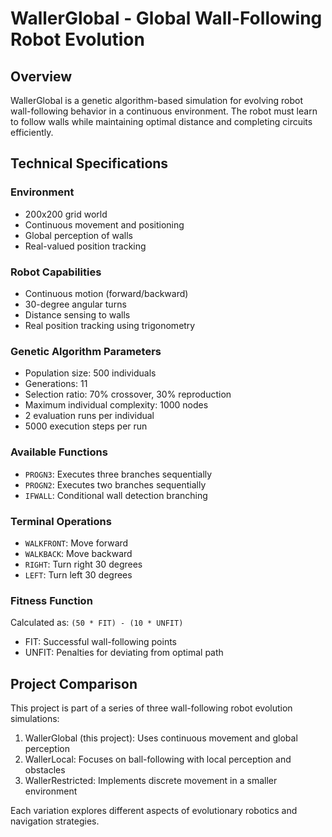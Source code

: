 # WallerGlobal - Global Wall-Following Robot Evolution

## Overview
WallerGlobal is a genetic algorithm-based simulation for evolving robot wall-following behavior in a continuous environment. The robot must learn to follow walls while maintaining optimal distance and completing circuits efficiently.

## Technical Specifications

### Environment
- 200x200 grid world
- Continuous movement and positioning
- Global perception of walls
- Real-valued position tracking

### Robot Capabilities
- Continuous motion (forward/backward)
- 30-degree angular turns
- Distance sensing to walls
- Real position tracking using trigonometry

### Genetic Algorithm Parameters
- Population size: 500 individuals
- Generations: 11
- Selection ratio: 70% crossover, 30% reproduction
- Maximum individual complexity: 1000 nodes
- 2 evaluation runs per individual
- 5000 execution steps per run

### Available Functions
- `PROGN3`: Executes three branches sequentially
- `PROGN2`: Executes two branches sequentially  
- `IFWALL`: Conditional wall detection branching

### Terminal Operations
- `WALKFRONT`: Move forward
- `WALKBACK`: Move backward
- `RIGHT`: Turn right 30 degrees
- `LEFT`: Turn left 30 degrees

### Fitness Function
Calculated as: `(50 * FIT) - (10 * UNFIT)`
- FIT: Successful wall-following points
- UNFIT: Penalties for deviating from optimal path

## Project Comparison
This project is part of a series of three wall-following robot evolution simulations:

1. WallerGlobal (this project): Uses continuous movement and global perception
2. WallerLocal: Focuses on ball-following with local perception and obstacles
3. WallerRestricted: Implements discrete movement in a smaller environment

Each variation explores different aspects of evolutionary robotics and navigation strategies.